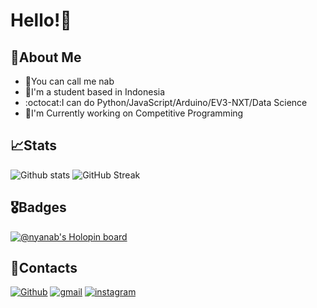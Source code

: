 # Hello!👋

## 📌About Me
- 🐾You can call me nab
- 🍵I'm a student based in Indonesia
- :octocat:I can do Python/JavaScript/Arduino/EV3-NXT/Data Science
- 🔭I'm Currently working on Competitive Programming


## 📈Stats
![Github stats](https://github-readme-stats.vercel.app/api?username=nyanab&show_icons=true&theme=onedark)
![GitHub Streak](https://github-readme-streak-stats.herokuapp.com?user=nyanab&theme=onedark_duo&date_format=M%20j%5B%2C%20Y%5D)

## 🎖️Badges
[![@nyanab's Holopin board](https://holopin.me/nyanab)](https://holopin.io/@nyanab)


## 🔎Contacts

[![Github](https://img.shields.io/badge/GitHub-000000?style=for-the-badge&logo=GitHub&logoColor=white)](https://github.com/Nyanab)
[![gmail](https://img.shields.io/badge/Gmail-D14836?style=for-the-badge&logo=Gmail&logoColor=white)](mailto:https://github.com/nyanab)
[![instagram](https://img.shields.io/badge/Instagram-E4405F?style=for-the-badge&logo=instagram&logoColor=white)](https://www.instagram.com/hakuu.neko)
